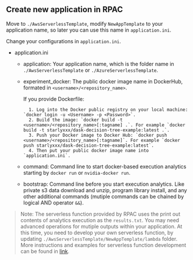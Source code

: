 ## Create new application in RPAC

Move to `./AwsServerlessTemplate`, modify `NewAppTemplate` to your application name, so later you can use this name in `application.ini`.

Change your configurations in `application.ini`.
- application.ini
    - application: Your application name, which is the folder name in `./AwsServerlessTemplate` or `./AzureServerlessTemplate`.  
    - experiment_docker: The public docker image name in DockerHub, formated in `<username>/<repository_name>`.
  
        If you provide Dockerfile: 
        
            1. Log into the Docker public registry on your local machine: `docker login -u <Username> -p <Password>`.  
            2. Build the image: `docker build -t <username>/<repository_name>[:tagname] .`. For example `docker build -t starlyxxx/dask-decision-tree-example:latest .`.  
            3. Push your Docker image to Docker Hub: `docker push <username>/<repository_name>[:tagname]`. For example `docker push starlyxxx/dask-decision-tree-example:latest`.  
            4. Then put your public docker image name into `application.ini`.  
    - command: Command line to start docker-based execution analytics starting by `docker run` or `nvidia-docker run`.   
    - bootstrap: Command line before you start execution analytics. Like private s3 data download and unzip, program library install, and any other additional commands (mutiple commands can be chained by logical AND operator `&&`).

> Note: The serverless function provided by RPAC uses the print out contents of analytics execution as the `results.txt`. You may need advanced operations for mutiple outputs within your application. At this time, you need to develop your own serverless function, by updating `./AwsServerlessTemplate/NewAppTemplate/lambda` folder. More instructions and examples for serverless function development can be found in [link](https://github.com/serverless/examples).
